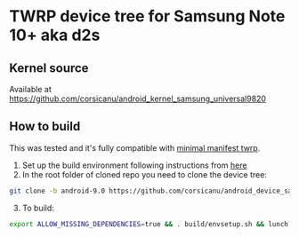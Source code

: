 # TWRP device tree for Samsung Note 10+ aka d2s

## Kernel source 
Available at https://github.com/corsicanu/android_kernel_samsung_universal9820

## How to build
This was tested and it's fully compatible with [minimal manifest twrp](https://github.com/minimal-manifest-twrp/platform_manifest_twrp_omni).
1. Set up the build environment following instructions from [here](https://github.com/minimal-manifest-twrp/platform_manifest_twrp_omni/blob/twrp-9.0/README.md#getting-started)
2. In the root folder of cloned repo you need to clone the device tree:
```bash
git clone -b android-9.0 https://github.com/corsicanu/android_device_samsung_d2s.git device/samsung/d2s
```
3. To build:
```bash
export ALLOW_MISSING_DEPENDENCIES=true && . build/envsetup.sh && lunch omni_d2s-eng && mka recoveryimage -j128
```

